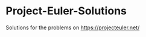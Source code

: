 Project-Euler-Solutions
=======================
Solutions for the problems on https://projecteuler.net/
